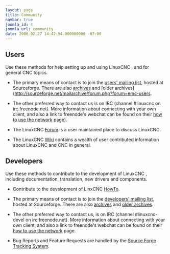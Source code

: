 ```yaml
---
layout: page
title: Community
navbar: true
joomla_id: 4
joomla_url: community
date: 2006-02-27 14:42:54.000000000 -07:00
---
```


## Users

Use these methods for help setting up and using LinuxCNC , and for
general CNC topics.

* The primary means of contact is to join the [users' mailing
  list](http://lists.sourceforge.net/lists/listinfo/emc-users),
  hosted at Sourceforge.  There are also
  [archives](http://news.gmane.org/gmane.linux.distributions.emc.user)
  and [older
  archives](http://sourceforge.net/mailarchive/forum.php?forum=emc-users.

* The other preferred way to contact us is on IRC (channel #linuxcnc
  on irc.freenode.net).  More information about connecting with your own
  client, and also a link to freenode's webchat can be found on their [how
  to use the network](http://freenode.net/using_the_network.shtml) page).

* The LinuxCNC [Forum](https://forum.linuxcnc.org/) is a user maintained
  place to discuss LinuxCNC.

* The LinuxCNC [Wiki](http://wiki.linuxcnc.org/cgi-bin/emcinfo.pl)
  contains a wealth of user contributed information about LinuxCNC and
  CNC in general.


## Developers

Use these methods to contribute to the development of LinuxCNC , including
documentation, translation, new drivers and components.

* Contribute to the development of LinxCNC
  [HowTo](docs/html/code/Contributing-to-LinuxCNC.html).

* The primary means of contact is to join the [developers' mailing
  list](http://lists.sourceforge.net/lists/listinfo/emc-developers),
  hosted at Sourceforge.  There are also
  [archives](http://news.gmane.org/gmane.linux.distributions.emc.devel)
  and [older
  archives](http://sourceforge.net/mailarchive/forum.php?forum=emc-developers).

* The other preferred way to contact us, is on IRC (channel
  #linuxcnc-devel on irc.freenode.net).  More information
  about connecting with your own client, and also a link to
  freenode's webchat can be found on their [how to use the
  network](http://freenode.net/using_the_network.shtml) page.

* Bug Reports and Feature Requests are handled by the
  [Source Forge Tracking System](http://sourceforge.net/p/emc/bugs/).

